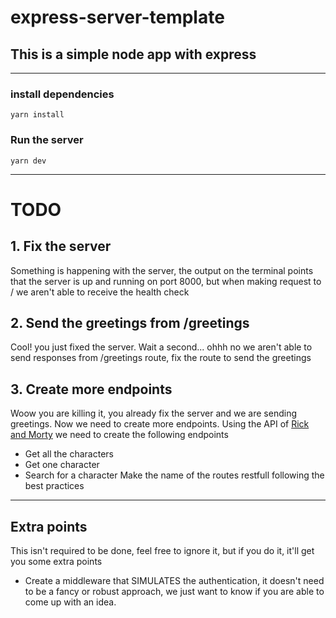 # express-server-template

## This is a simple node app with express
---

### install dependencies
`yarn install`

### Run the server
`yarn dev`

---

# TODO

## 1.  Fix the server
Something is happening with the server, the output on the terminal points that the server is up and running on port 8000, but when making request to / we aren't able to receive the health check

## 2. Send the greetings from /greetings
Cool! you just fixed the server. Wait a second... ohhh no we aren't able to send responses from /greetings route, fix the route to send the greetings

## 3. Create more endpoints
Woow you are killing it, you already fix the server and we are sending greetings. Now we need to create more endpoints.
Using the API of [Rick and Morty](https://rickandmortyapi.com/documentation/#rest) we need to create the following endpoints
- Get all the characters
- Get one character
- Search for a character
Make the name of the routes restfull following the best practices

---

## Extra points
This isn't required to be done, feel free to ignore it, but if you do it, it'll get you some extra points

- Create a middleware that SIMULATES the authentication, it doesn't need to be a fancy or robust approach, we just want to know if you are able to come up with an idea.
